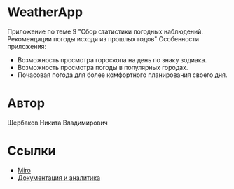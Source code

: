 # WeatherApp

Приложение по теме 9 "Сбор статистики погодных наблюдений. Рекомендации погоды исходя из прошлых годов" Особенности приложения:

* Возможность просмотра гороскопа на день по знаку зодиака.
* Возможность просмотра погоды в популярных городах.
* Почасовая погода для более комфортного планирования своего дня.

# Автор
Щербаков Никита Владимирович

# Ссылки


* [Miro](https://miro.com/app/board/uXjVNY2RwDc=/?share_link_id=662193047180)
* [Документация и аналитика](https://github.com/mYheart20/WeatherApp/tree/master/documentation)
